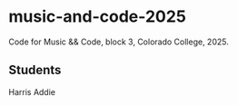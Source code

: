 # music-and-code-2025

Code for Music && Code, block 3, Colorado College, 2025.

## Students

Harris
Addie